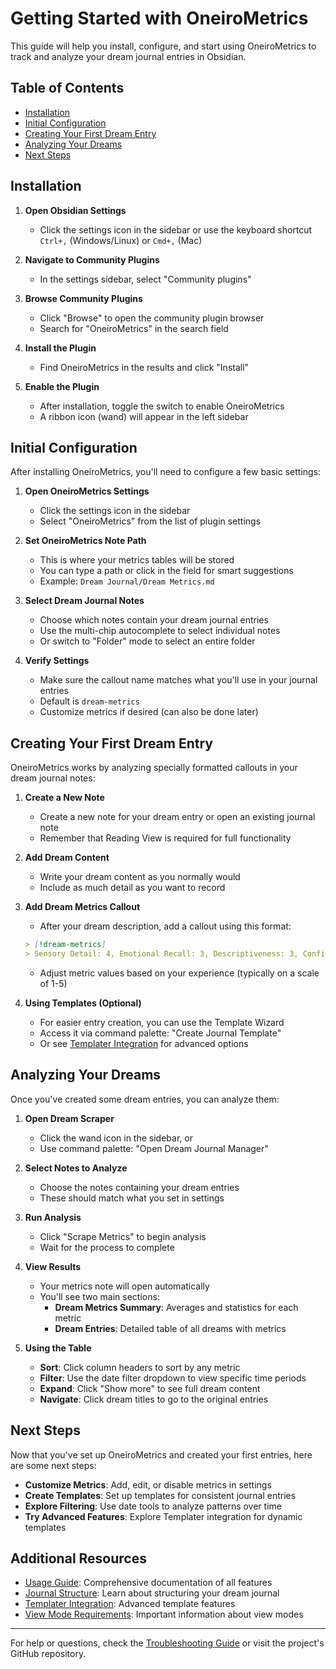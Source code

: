 # Getting Started with OneiroMetrics

This guide will help you install, configure, and start using OneiroMetrics to track and analyze your dream journal entries in Obsidian.

## Table of Contents
- [Installation](#installation)
- [Initial Configuration](#initial-configuration)
- [Creating Your First Dream Entry](#creating-your-first-dream-entry)
- [Analyzing Your Dreams](#analyzing-your-dreams)
- [Next Steps](#next-steps)

## Installation

1. **Open Obsidian Settings**
   - Click the settings icon in the sidebar or use the keyboard shortcut `Ctrl+,` (Windows/Linux) or `Cmd+,` (Mac)

2. **Navigate to Community Plugins**
   - In the settings sidebar, select "Community plugins"

3. **Browse Community Plugins**
   - Click "Browse" to open the community plugin browser
   - Search for "OneiroMetrics" in the search field

4. **Install the Plugin**
   - Find OneiroMetrics in the results and click "Install"

5. **Enable the Plugin**
   - After installation, toggle the switch to enable OneiroMetrics
   - A ribbon icon (wand) will appear in the left sidebar

## Initial Configuration

After installing OneiroMetrics, you'll need to configure a few basic settings:

1. **Open OneiroMetrics Settings**
   - Click the settings icon in the sidebar
   - Select "OneiroMetrics" from the list of plugin settings

2. **Set OneiroMetrics Note Path**
   - This is where your metrics tables will be stored
   - You can type a path or click in the field for smart suggestions
   - Example: `Dream Journal/Dream Metrics.md`

3. **Select Dream Journal Notes**
   - Choose which notes contain your dream journal entries
   - Use the multi-chip autocomplete to select individual notes
   - Or switch to "Folder" mode to select an entire folder

4. **Verify Settings**
   - Make sure the callout name matches what you'll use in your journal entries
   - Default is `dream-metrics`
   - Customize metrics if desired (can also be done later)

## Creating Your First Dream Entry

OneiroMetrics works by analyzing specially formatted callouts in your dream journal notes:

1. **Create a New Note**
   - Create a new note for your dream entry or open an existing journal note
   - Remember that Reading View is required for full functionality

2. **Add Dream Content**
   - Write your dream content as you normally would
   - Include as much detail as you want to record

3. **Add Dream Metrics Callout**
   - After your dream description, add a callout using this format:
   ```markdown
   > [!dream-metrics]
   > Sensory Detail: 4, Emotional Recall: 3, Descriptiveness: 3, Confidence Score: 5
   ```
   - Adjust metric values based on your experience (typically on a scale of 1-5)

4. **Using Templates (Optional)**
   - For easier entry creation, you can use the Template Wizard
   - Access it via command palette: "Create Journal Template"
   - Or see [Templater Integration](./templater.md) for advanced options

## Analyzing Your Dreams

Once you've created some dream entries, you can analyze them:

1. **Open Dream Scraper**
   - Click the wand icon in the sidebar, or
   - Use command palette: "Open Dream Journal Manager"

2. **Select Notes to Analyze**
   - Choose the notes containing your dream entries
   - These should match what you set in settings

3. **Run Analysis**
   - Click "Scrape Metrics" to begin analysis
   - Wait for the process to complete

4. **View Results**
   - Your metrics note will open automatically
   - You'll see two main sections:
     - **Dream Metrics Summary**: Averages and statistics for each metric
     - **Dream Entries**: Detailed table of all dreams with metrics

5. **Using the Table**
   - **Sort**: Click column headers to sort by any metric
   - **Filter**: Use the date filter dropdown to view specific time periods
   - **Expand**: Click "Show more" to see full dream content
   - **Navigate**: Click dream titles to go to the original entries

## Next Steps

Now that you've set up OneiroMetrics and created your first entries, here are some next steps:

- **Customize Metrics**: Add, edit, or disable metrics in settings
- **Create Templates**: Set up templates for consistent journal entries
- **Explore Filtering**: Use date tools to analyze patterns over time
- **Try Advanced Features**: Explore Templater integration for dynamic templates

## Additional Resources

- [Usage Guide](./usage.md): Comprehensive documentation of all features
- [Journal Structure](./journal-structure.md): Learn about structuring your dream journal
- [Templater Integration](./templater.md): Advanced template features
- [View Mode Requirements](./view-mode.md): Important information about view modes

---

For help or questions, check the [Troubleshooting Guide](../reference/troubleshooting.md) or visit the project's GitHub repository. 